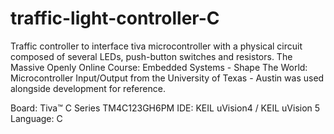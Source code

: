 # traffic-light-controller-C

Traffic controller to interface tiva microcontroller with a physical circuit composed of several LEDs, push-button switches and resistors. The Massive Openly Online Course: Embedded Systems - Shape The World: Microcontroller Input/Output from the University of Texas - Austin was used alongside development for reference.

Board: Tiva™ C Series TM4C123GH6PM
IDE: KEIL uVision4 / KEIL uVision 5
Language: C
